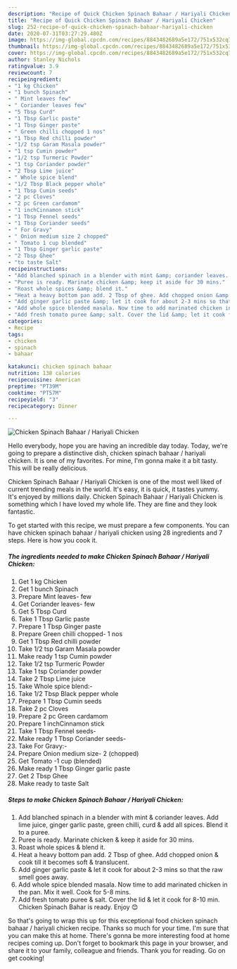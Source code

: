 ```yaml
---
description: "Recipe of Quick Chicken Spinach Bahaar / Hariyali Chicken"
title: "Recipe of Quick Chicken Spinach Bahaar / Hariyali Chicken"
slug: 252-recipe-of-quick-chicken-spinach-bahaar-hariyali-chicken
date: 2020-07-31T03:27:29.480Z
image: https://img-global.cpcdn.com/recipes/8843482689a5e172/751x532cq70/chicken-spinach-bahaar-hariyali-chicken-recipe-main-photo.jpg
thumbnail: https://img-global.cpcdn.com/recipes/8843482689a5e172/751x532cq70/chicken-spinach-bahaar-hariyali-chicken-recipe-main-photo.jpg
cover: https://img-global.cpcdn.com/recipes/8843482689a5e172/751x532cq70/chicken-spinach-bahaar-hariyali-chicken-recipe-main-photo.jpg
author: Stanley Nichols
ratingvalue: 3.9
reviewcount: 7
recipeingredient:
- "1 kg Chicken"
- "1 bunch Spinach"
- " Mint leaves few"
- " Coriander leaves few"
- "5 Tbsp Curd"
- "1 Tbsp Garlic paste"
- "1 Tbsp Ginger paste"
- " Green chilli chopped 1 nos"
- "1 Tbsp Red chilli powder"
- "1/2 tsp Garam Masala powder"
- "1 tsp Cumin powder"
- "1/2 tsp Turmeric Powder"
- "1 tsp Coriander powder"
- "2 Tbsp Lime juice"
- " Whole spice blend"
- "1/2 Tbsp Black pepper whole"
- "1 Tbsp Cumin seeds"
- "2 pc Cloves"
- "2 pc Green cardamom"
- "1 inchCinnamon stick"
- "1 Tbsp Fennel seeds"
- "1 Tbsp Coriander seeds"
- " For Gravy"
- " Onion medium size 2 chopped"
- " Tomato 1 cup blended"
- "1 Tbsp Ginger garlic paste"
- "2 Tbsp Ghee"
- "to taste Salt"
recipeinstructions:
- "Add blanched spinach in a blender with mint &amp; coriander leaves. Add lime juice, ginger garlic paste, green chilli, curd &amp; add all spices. Blend it to a puree."
- "Puree is ready. Marinate chicken &amp; keep it aside for 30 mins."
- "Roast whole spices &amp; blend it."
- "Heat a heavy bottom pan add. 2 Tbsp of ghee. Add chopped onion &amp; cook till it becomes soft &amp; translucent."
- "Add ginger garlic paste &amp; let it cook for about 2-3 mins so that the raw smell goes away."
- "Add whole spice blended masala. Now time to add marinated chicken in the pan. Mix it well. Cook for 5-8 mins."
- "Add fresh tomato puree &amp; salt. Cover the lid &amp; let it cook for 8-10 min. Chicken Spinach Bahar is ready. Enjoy 😊"
categories:
- Recipe
tags:
- chicken
- spinach
- bahaar

katakunci: chicken spinach bahaar 
nutrition: 138 calories
recipecuisine: American
preptime: "PT39M"
cooktime: "PT57M"
recipeyield: "3"
recipecategory: Dinner

---
```



![Chicken Spinach Bahaar / Hariyali Chicken](https://img-global.cpcdn.com/recipes/8843482689a5e172/751x532cq70/chicken-spinach-bahaar-hariyali-chicken-recipe-main-photo.jpg)

Hello everybody, hope you are having an incredible day today. Today, we're going to prepare a distinctive dish, chicken spinach bahaar / hariyali chicken. It is one of my favorites. For mine, I'm gonna make it a bit tasty. This will be really delicious.

Chicken Spinach Bahaar / Hariyali Chicken is one of the most well liked of current trending meals in the world. It's easy, it is quick, it tastes yummy. It's enjoyed by millions daily. Chicken Spinach Bahaar / Hariyali Chicken is something which I have loved my whole life. They are fine and they look fantastic.




To get started with this recipe, we must prepare a few components. You can have chicken spinach bahaar / hariyali chicken using 28 ingredients and 7 steps. Here is how you cook it.

##### The ingredients needed to make Chicken Spinach Bahaar / Hariyali Chicken:

1. Get 1 kg Chicken
1. Get 1 bunch Spinach
1. Prepare  Mint leaves- few
1. Get  Coriander leaves- few
1. Get 5 Tbsp Curd
1. Take 1 Tbsp Garlic paste
1. Prepare 1 Tbsp Ginger paste
1. Prepare  Green chilli chopped- 1 nos
1. Get 1 Tbsp Red chilli powder
1. Take 1/2 tsp Garam Masala powder
1. Make ready 1 tsp Cumin powder
1. Take 1/2 tsp Turmeric Powder
1. Take 1 tsp Coriander powder
1. Take 2 Tbsp Lime juice
1. Take  Whole spice blend:-
1. Take 1/2 Tbsp Black pepper whole
1. Prepare 1 Tbsp Cumin seeds
1. Take 2 pc Cloves
1. Prepare 2 pc Green cardamom
1. Prepare 1 inchCinnamon stick
1. Take 1 Tbsp Fennel seeds-
1. Make ready 1 Tbsp Coriander seeds-
1. Take  For Gravy:-
1. Prepare  Onion medium size- 2 (chopped)
1. Get  Tomato -1 cup (blended)
1. Make ready 1 Tbsp Ginger garlic paste
1. Get 2 Tbsp Ghee
1. Make ready to taste Salt




##### Steps to make Chicken Spinach Bahaar / Hariyali Chicken:

1. Add blanched spinach in a blender with mint &amp; coriander leaves. Add lime juice, ginger garlic paste, green chilli, curd &amp; add all spices. Blend it to a puree.
1. Puree is ready. Marinate chicken &amp; keep it aside for 30 mins.
1. Roast whole spices &amp; blend it.
1. Heat a heavy bottom pan add. 2 Tbsp of ghee. Add chopped onion &amp; cook till it becomes soft &amp; translucent.
1. Add ginger garlic paste &amp; let it cook for about 2-3 mins so that the raw smell goes away.
1. Add whole spice blended masala. Now time to add marinated chicken in the pan. Mix it well. Cook for 5-8 mins.
1. Add fresh tomato puree &amp; salt. Cover the lid &amp; let it cook for 8-10 min. Chicken Spinach Bahar is ready. Enjoy 😊




So that's going to wrap this up for this exceptional food chicken spinach bahaar / hariyali chicken recipe. Thanks so much for your time. I'm sure that you can make this at home. There's gonna be more interesting food at home recipes coming up. Don't forget to bookmark this page in your browser, and share it to your family, colleague and friends. Thank you for reading. Go on get cooking!
